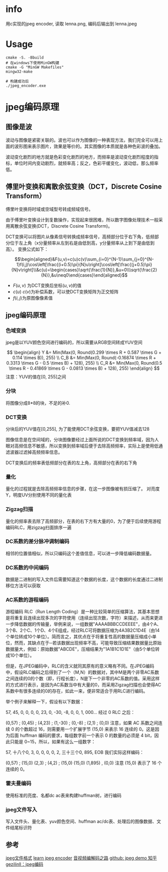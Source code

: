 # info
用c实现的jpeg encoder, 读取 lenna.png, 编码后输出到 lenna.jpeg

# Usage
```shell
cmake -S. -Bbuild  
# 在windows下使用MinGW构建
cmake -G "MinGW Makefiles"  
mingw32-make

# 构建成功后
./jpeg_encoder.exe
```
# jpeg编码原理
## 图像是波

波动与图像是紧密关联的。波也可以作为图像的一种表现方法，我们完全可以用上面的波形图来表示图片，效果是等价的。其实图像的本质就是各种色彩波的叠加。

波动变化剧烈的地方就是色彩变化剧烈的地方，而频率是波动变化剧烈程度的指标，单位时间内变动剧烈，就频率高；反之，色彩平缓变化，波动低，那么频率低。

## 傅里叶变换和离散余弦变换（DCT，Discrete Cosine Transform） 
傅里叶变换将时域或空域型号转成频域信号。

由于傅里叶变换设计到复数操作，实现起来很困难，所以数字图像处理技术一般采用离散余弦变换(DCT，Discrete Cosine Transform)。

DCT变换可以将图片从像素信号转换成频率信号，高频部分位于右下角，低频部分位于左上角（x分量频率从左到右是由低到高，y分量频率从上到下是由低到高）。 变换公式如下：

$$\begin{aligned}&F(u,v)=c(u)c(v)\sum_{i=0}^{N-1}\sum_{j=0}^{N-1}f(i,j)\cos\left[\frac{(i+0.5)\pi}{N}u\right]\cos\left[\frac{(j+0.5)\pi}{N}v\right]\\&c(u)=\begin{cases}\sqrt{\frac{1}{N}},&u=0\\\sqrt{\frac{2}{N}},&u\neq0\end{cases}\end{aligned}$$

- $F(u,v)$ 为DCT变换后坐标$(u,v)$的值
- $c(u)$ $c(v)$为补偿系数，可以使DCT变换矩阵为正交矩阵
- $f(i,j)$为原图像像素值

## jpeg编码原理
### 色域变换
jpeg是以YUV颜色空间进行编码的，所以需要从RGB空间转成YUV空间

$$
\begin{align}
Y &= Min(Max(0, Round(0.299 \times R + 0.587 \times G + 0.114 \times B)), 255) \\
C_B &= Min(Max(0, Round(-0.16874 \times R + 0.3313 \times G - 0.5 \times B) + 128), 255) \\
C_R &= Min(Max(0, Round(0.5 \times R - 0.41869 \times G - 0.0813 \times B) + 128), 255)
\end{align}
$$
注意：YUV的值在[0, 255]之间

### 分块
将图像分成8*8的块，不足的补0.

### DCT变换
分块后的YUV值在[0,255], 为了能使用DCT余弦变换，要把YUV值减去128

图像信息是在空间域的，分块图像要经过上面所说的DCT变换到频率域，因为人眼对高频信息不敏感，所以变换到频率域后便于去除高频频率，实际上是使用低通滤波器过滤掉高频频率信息。

DCT变换后的频率表低频部分在表的左上角，高频部分在表的右下角

### 量化
量化的过程就是去除高频频率信息的步骤，在这一步图像被有损压缩了。
对亮度Y，明度UV分别使用不同的量化表

### Zigzag扫描
量化的频率表去除了高频部分，在表的右下方有大量的0，为了便于后续使用游程编码RLC，用zigzag扫面排序一遍

### DC系数的差分脉冲调制编码
相邻的位置值相似，所以只编码这个差值信息，可以进一步降低编码数据量。
### DC系数的中间编码
数据是二进制的写入文件后需要知道这个数据的长度，这个数据的长度通过二进制移位方法可以获取
### AC系数的游程编码
游程编码 RLC（Run Length Coding）是一种比较简单的压缩算法，其基本思想是将重复且连续出现多次的字符使用（连续出现次数，字符）来描述，从而来更进一步降低数据的传输量，举例来说，一组数据"AAAABBBCCDEEEE"，由4个A、3个B、2个C、1个D、4个E组成，经过RLC可将数据压缩为4A3B2C1D4E（由14个单位转成10个单位）。简而言之，其优点在于将重复性高的数据量压缩成小单位，然而，其缺点在于─若该数据出现频率不高，可能导致压缩结果数据量比原始数据量大，例如：原始数据"ABCDE"，压缩结果为"1A1B1C1D1E"（由5个单位转成10个单位）。

但是，在JPEG编码中，RLC的含义就同其原有的意义略有不同。在JPEG编码中，假设RLC编码之后得到了一个（M,N）的数据对，其中M是两个非零AC系数之间连续的0的个数（即，行程长度），N是下一个非零的AC系数的值。采用这样的方式进行表示，是因为AC系数当中有大量的0，而采用Zigzag扫描也会使得AC系数中有很多连续的0的存在，如此一来，便非常适合于用RLC进行编码。

举个例子来解释一下，假设有以下数据：

57, 45, 0, 0, 0, 0, 23, 0, -30, -8, 0, 0, 1, 000…
经过 0 RLC 之后：

(0,57) ; (0,45) ; (4,23) ; (1,-30) ; (0,-8) ; (2,1) ; (0,0)
注意，如果 AC 系数之间连续 0 的个数超过 16，则需要用一个扩展字节 (15,0) 来表示 16 连续的 0。这是因为后面 huffman 编码的要求，每组数字前一个表示 0 的数量的必须是 4 bit，因此只能是 0~15，所以，如果有这么一组数字：

57, 十八个0, 3, 0, 0, 0, 0, 2, 三十三个0, 895, EOB
我们实际这样编码：

(0,57) ; (15,0) (2,3) ; (4,2) ; (15,0) (15,0) (1,895) , (0,0) 注意 (15,0) 表示了 16 个连续的 0。
### 霍夫曼编码
使用标准的亮度、名都dc ac表来构建huffman树，进行编码
### jpeg文件写入
写入文件头、量化表、yuv颜色空间、huffman ac/dc表、处理后的图像数据、文件结尾标识符

## 参考
[jpeg文件格式](https://www.cnblogs.com/sddai/p/5666924.html)
[learn jpeg encoder](https://github.com/xnvi/learn-jpeg-encode/blob/master/readme.md)
[音视频编解码之路](https://segmentfault.com/a/1190000040098769)
[github: jpeg demo ](https://github.com/binglingziyu/audio-video-blog-demos)
[知乎 gezilinll：jpeg编码](https://zhuanlan.zhihu.com/p/376486491)